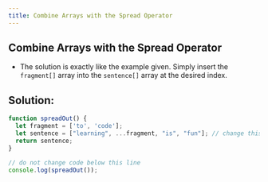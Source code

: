 ```yaml
---
title: Combine Arrays with the Spread Operator
---
```

## Combine Arrays with the Spread Operator

- The solution is exactly like the example given. Simply insert the `fragment[]` array into the `sentence[]` array at the desired index.

## Solution:
```javascript
function spreadOut() {
  let fragment = ['to', 'code'];
  let sentence = ["learning", ...fragment, "is", "fun"]; // change this line
  return sentence;
}

// do not change code below this line
console.log(spreadOut());
```
